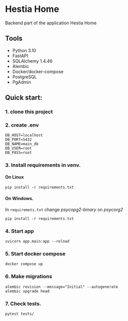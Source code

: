 # Hestia Home
Backend part of the application Hestia Home 
## Tools
- Python 3.10
- FastAPI
- SQLAlchemy 1.4.46 
- Alembic
- Docker/docker-compose
- PostgreSQL
- PgAdmin

## Quick start:

### 1. clone this project
### 2. create .env
```
DB_HOST=localhost
DB_PORT=5432
DB_NAME=main_db
DB_USER=root
DB_PASS=root
```
### 3. Install requirements in venv.
#### On Linux 
`pip install -r requirements.txt`

#### On Windows. 
In `requiremets.txt` change *psycopg2-binary* on *psycorg2*

`pip install -r requirements.txt`

### 4. Start app


`uvicorn app.main:app --reload`

### 5. Start docker compose

`docker compose up`

### 6. Make migrations

```
alembic revision --message="Initial" --autogenerate
alembic upgrade head
```

### 7. Check tests.

`pytest tests/`
